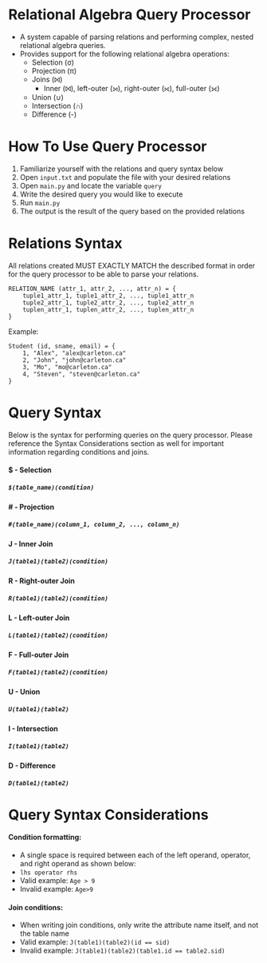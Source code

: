 # Relational Algebra Query Processor
- A system capable of parsing relations and performing complex, nested relational algebra queries. 
- Provides support for the following relational algebra operations:
    - Selection (σ)
    - Projection (π)
    - Joins (⨝)
        - Inner (⨝), left-outer (⟕), right-outer (⟖), full-outer (⟗)
    - Union (∪)
    - Intersection (∩)
    - Difference (-)

# How To Use Query Processor
1. Familiarize yourself with the relations and query syntax below
2. Open ```input.txt``` and populate the file with your desired relations
3. Open ```main.py``` and locate the variable ```query```
4. Write the desired query you would like to execute
5. Run ```main.py```
6. The output is the result of the query based on the provided relations

# Relations Syntax
All relations created MUST EXACTLY MATCH the described format in order for the query processor to be able to parse your relations.
```
RELATION_NAME (attr_1, attr_2, ..., attr_n) = {
    tuple1_attr_1, tuple1_attr_2, ..., tuple1_attr_n
    tuple2_attr_1, tuple2_attr_2, ..., tuple2_attr_n
    tuplen_attr_1, tuplen_attr_2, ..., tuplen_attr_n
}
```
Example:
```
Student (id, sname, email) = {
    1, "Alex", "alex@carleton.ca"  
    2, "John", "john@carleton.ca"
    3, "Mo", "mo@carleton.ca"
    4, "Steven", "steven@carleton.ca"
}
```

# Query Syntax
Below is the syntax for performing queries on the query processor. Please reference the Syntax Considerations section as well for important information regarding conditions and joins.
#### $ - Selection
##### ```$(table_name)(condition)```

#### # - Projection
##### ```#(table_name)(column_1, column_2, ..., column_n)```

#### J - Inner Join
##### ```J(table1)(table2)(condition)```

#### R - Right-outer Join
##### ```R(table1)(table2)(condition)```

#### L - Left-outer Join
##### ```L(table1)(table2)(condition)```

#### F - Full-outer Join
##### ```F(table1)(table2)(condition)```

#### U - Union
##### ```U(table1)(table2)```

#### I - Intersection
##### ```I(table1)(table2)```

#### D - Difference 
##### ```D(table1)(table2)```

# Query Syntax Considerations
#### Condition formatting:
- A single space is required between each of the left operand, operator, and right operand as shown below:
- ```lhs operator rhs```
- Valid example: ```Age > 9```
- Invalid example: ```Age>9```
  
#### Join conditions:
- When writing join conditions, only write the attribute name itself, and not the table name
- Valid example: ```J(table1)(table2)(id == sid)```
- Invalid example: ```J(table1)(table2)(table1.id == table2.sid)```
